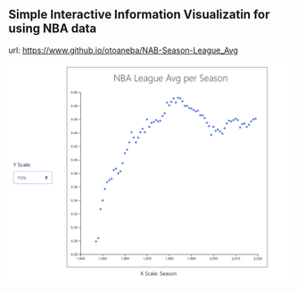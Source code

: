 ## Simple Interactive Information Visualizatin for using NBA data

url: https://www.github.io/otoaneba/NAB-Season-League_Avg 

![alt text](nba-capture.PNG)

